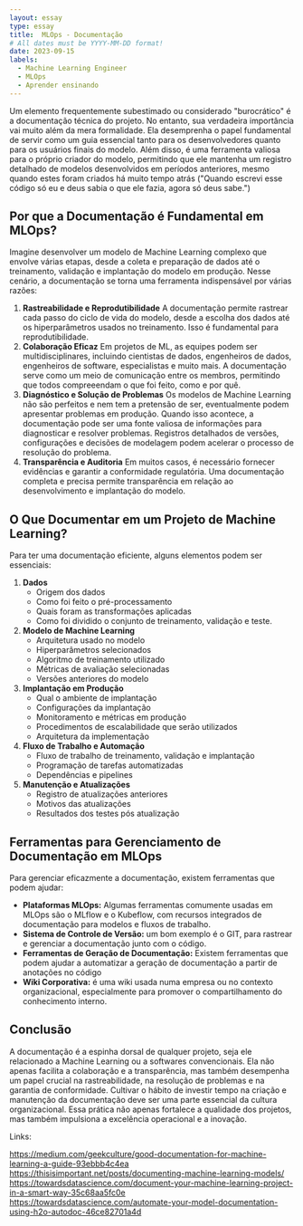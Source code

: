 ```yaml
---
layout: essay
type: essay
title:  MLOps - Documentação
# All dates must be YYYY-MM-DD format!
date: 2023-09-15
labels:
  - Machine Learning Engineer
  - MLOps
  - Aprender ensinando
---
```


Um elemento frequentemente subestimado ou considerado "burocrático" é a documentação técnica do projeto. No entanto, sua verdadeira importância vai muito além da mera formalidade. Ela desemprenha o papel fundamental de servir como um guia essencial tanto para os desenvolvedores quanto para os usuários finais do modelo. Além disso, é uma ferramenta valiosa para o próprio criador do modelo, permitindo que ele mantenha um registro detalhado de modelos desenvolvidos em períodos anteriores, mesmo quando estes foram criados há muito tempo atrás ("Quando escrevi esse código só eu e deus sabia o que ele fazia, agora só deus sabe.")

## Por que a Documentação é Fundamental em MLOps?

Imagine desenvolver um modelo de Machine Learning complexo que envolve várias etapas, desde a coleta e preparação de dados até o treinamento, validação e implantação do modelo em produção. Nesse cenário, a documentação se torna uma ferramenta indispensável por várias razões:

1. **Rastreabilidade e Reprodutibilidade**
   A documentação permite rastrear cada passo do ciclo de vida do modelo, desde a escolha dos dados até os hiperparâmetros usados no treinamento. Isso é fundamental para reprodutibilidade.
2. **Colaboração Eficaz**
   Em projetos de ML, as equipes podem ser multidisciplinares, incluindo cientistas de dados, engenheiros de dados, engenheiros de software, especialistas e muito mais. A documentação serve como um meio de comunicação entre os membros, permitindo que todos compreeendam o que foi feito, como e por quê.
3. **Diagnóstico e Solução de Problemas**
   Os modelos de Machine Learning não são perfeitos e nem tem a pretensão de ser, eventualmente podem apresentar problemas em produção. Quando isso acontece, a documentação pode ser uma fonte valiosa de informações para diagnosticar e resolver problemas. Registros detalhados de versões, configurações e decisões de modelagem podem acelerar o processo de resolução do problema.
4. **Transparência e Auditoria**
   Em muitos casos, é necessário fornecer evidências e garantir a conformidade regulatória. Uma documentação completa e precisa permite transparência em relação ao desenvolvimento e implantação do modelo.

## O Que Documentar em um Projeto de Machine Learning?

Para ter uma documentação eficiente, alguns elementos podem ser essenciais:

1. **Dados**
   * Origem dos dados
   * Como foi feito o pré-processamento
   * Quais foram as transformações aplicadas
   * Como foi dividido o conjunto de treinamento, validação e teste.
2. **Modelo de Machine Learning**
   * Arquitetura usado no modelo
   * Hiperparâmetros selecionados
   * Algoritmo de treinamento utilizado
   * Métricas de avaliação selecionadas
   * Versões anteriores do modelo
3. **Implantação em Produção**
   * Qual o ambiente de implantação
   * Configurações da implantação
   * Monitoramento e métricas em produção
   * Procedimentos de escalabilidade que serão utilizados
   * Arquitetura da implementação
4. **Fluxo de Trabalho e Automação**
   * Fluxo de trabalho de treinamento, validação e implantação
   * Programação de tarefas automatizadas
   * Dependências e pipelines
5. **Manutenção e Atualizações**
   * Registro de atualizações anteriores
   * Motivos das atualizações
   * Resultados dos testes pós atualização
  
## Ferramentas para Gerenciamento de Documentação em MLOps

Para gerenciar eficazmente a documentação, existem ferramentas que podem ajudar:

* **Plataformas MLOps:** Algumas ferramentas comumente usadas em MLOps são o MLflow e o Kubeflow, com recursos integrados de documentação para modelos e fluxos de trabalho.
* **Sistema de Controle de Versão:** um bom exemplo é o GIT, para rastrear e gerenciar a documentação junto com o código.
* **Ferramentas de Geração de Documentação:** Existem ferramentas que podem ajudar a automatizar a geração de documentação a partir de anotações no código
* **Wiki Corporativa:** é uma wiki usada numa empresa ou no contexto organizacional, especialmente para promover o compartilhamento do conhecimento interno.

## Conclusão

A documentação é a espinha dorsal de qualquer projeto, seja ele relacionado a Machine Learning ou a softwares convencionais. Ela não apenas facilita a colaboração e a transparência, mas também desempenha um papel crucial na rastreabilidade, na resolução de problemas e na garantia de conformidade. Cultivar o hábito de investir tempo na criação e manutenção da documentação deve ser uma parte essencial da cultura organizacional. Essa prática não apenas fortalece a qualidade dos projetos, mas também impulsiona a excelência operacional e a inovação.

Links:  

https://medium.com/geekculture/good-documentation-for-machine-learning-a-guide-93ebbb4c4ea  
https://thisisimportant.net/posts/documenting-machine-learning-models/  
https://towardsdatascience.com/document-your-machine-learning-project-in-a-smart-way-35c68aa5fc0e  
https://towardsdatascience.com/automate-your-model-documentation-using-h2o-autodoc-46ce82701a4d
